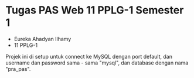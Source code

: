 # Tugas PAS Web 11 PPLG-1 Semester 1
- Eureka Ahadyan Ilhamy
- 11 PPLG-1

Projek ini di setup untuk connect ke MySQL dengan port default, dan username dan password sama - sama "mysql", dan database dengan nama "pra_pas".